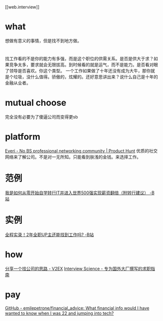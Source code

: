 [[web.interview]]
# what
想做有意义的事情，但是找不到地方做。
#
找工作看的不是你的能力有多强，而是这个职位的供需关系。是否是供大于求？如果竞争太多，要求就会无限拔高。到时候看的就是运气，而不是能力。是否看对眼了领导是否喜欢。你这个类型。
一个工作如果做了十年还没有成为大牛，那你就是个垃圾，没什么值得。骄傲的，炫耀的。还好意思讲出来？说什么自己是十年的金融从业者。
# mutual choose
完全没有必要为了傻逼公司而变得更sb
# platform
[Everi - No BS professional networking community | Product Hunt](https://www.producthunt.com/posts/everi)
	优质的社交网络来了解公司。不是对一无所知。只能看到肤浅的金钱。来选择工作。
# 范例
[我是如何从零开始自学转行IT并进入世界500强实现薪资翻倍（附转行建议） -B站](https://www.bilibili.com/video/BV1YT4y1u7zt)
# 实例
[全程实录！2年全职UP主还能找到工作吗? -B站](https://www.bilibili.com/video/BV1dU4y1T7ce)
# how
[分享一个找公司的思路 - V2EX](https://v2ex.com/t/842459#reply8)
[Interview Science - 专为国外大厂撰写的求职指南](https://interview-science.org/)
# pay
[GitHub - emilepetrone/financial_advice: What financial info would I have wanted to know when I was 22 and jumping into tech?](https://github.com/emilepetrone/financial_advice)